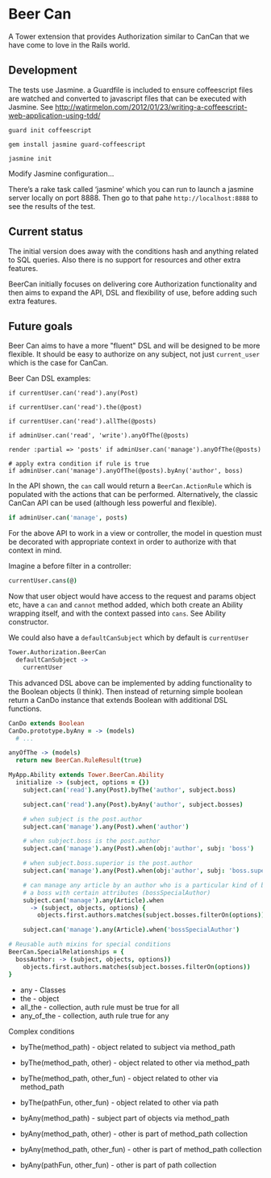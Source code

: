 # Beer Can

A Tower extension that provides Authorization similar to CanCan that we have come to love in the Rails world.

## Development

The tests use Jasmine. a Guardfile is included to ensure coffeescript files are watched and converted to javascript files that can be executed with Jasmine.
See http://watirmelon.com/2012/01/23/writing-a-coffeescript-web-application-using-tdd/

`guard init coffeescript`

`gem install jasmine guard-coffeescript`

`jasmine init`

Modify Jasmine configuration...

There’s a rake task called ‘jasmine’ which you can run to launch a jasmine server locally on port 8888. Then go to that pahe `http://localhost:8888` to see the results of the test.

## Current status

The initial version does away with the conditions hash and anything related to SQL queries. Also there is no support for resources and other extra features.

BeerCan initially focuses on delivering core Authorization functionality and then aims to expand the API, DSL and flexibility of use, before adding such extra features.

## Future goals

Beer Can aims to have a more "fluent" DSL and will be designed to be more flexible. It should be easy to authorize on any subject, not just `current_user` which is the case for CanCan.

Beer Can DSL examples:

```
if currentUser.can('read').any(Post)

if currentUser.can('read').the(@post)

if currentUser.can('read').allThe(@posts)

if adminUser.can('read', 'write').anyOfThe(@posts)

render :partial => 'posts' if adminUser.can('manage').anyOfThe(@posts)

# apply extra condition if rule is true
if adminUser.can('manage').anyOfThe(@posts).byAny('author', boss)
```

In the API shown, the `can` call would return a `BeerCan.ActionRule` which is populated with the actions that can be performed. Alternatively, the classic CanCan API can be used (although less powerful and flexible).

```coffeescript
if adminUser.can('manage', posts)
```

For the above API to work in a view or controller, the model in question must be decorated with appropriate context in order to authorize with that context in mind.

Imagine a before filter in a controller:

```coffeescript
currentUser.cans(@)
```

Now that user object would have access to the request and params object etc, have a `can` and `cannot` method added, which both create an Ability wrapping itself, and with the context passed into `cans`. See Ability constructor.

We could also have a `defaultCanSubject` which by default is `currentUser`

```coffeescript
Tower.Authorization.BeerCan
  defaultCanSubject -> 
    currentUser
```


This advanced DSL above can be implemented by adding functionality to the Boolean objects (I think). Then instead of returning simple boolean return a CanDo instance that extends Boolean with additional DSL functions.

```coffeescript
CanDo extends Boolean
CanDo.prototype.byAny = -> (models)
  # ...

anyOfThe -> (models)
  return new BeerCan.RuleResult(true)
```

```coffeescript
MyApp.Ability extends Tower.BeerCan.Ability
  initialize -> (subject, options = {})
    subject.can('read').any(Post).byThe('author', subject.boss)

    subject.can('read').any(Post).byAny('author', subject.bosses)

    # when subject is the post.author
    subject.can('manage').any(Post).when('author')

    # when subject.boss is the post.author
    subject.can('manage').any(Post).when(obj:'author', subj: 'boss')

    # when subject.boss.superior is the post.author
    subject.can('manage').any(Post).when(obj:'author', subj: 'boss.superior')

    # can manage any article by an author who is a particular kind of boss
    # a boss with certain attributes (bossSpecialAuthor)
    subject.can('manage').any(Article).when
      -> (subject, objects, options) {
        objects.first.authors.matches(subject.bosses.filterOn(options))

    subject.can('manage').any(Article).when('bossSpecialAuthor')
```    

```coffeescript
# Reusable auth mixins for special conditions
BeerCan.SpecialRelationships = {
  bossAuthor: -> (subject, objects, options))
    objects.first.authors.matches(subject.bosses.filterOn(options))
}
```

* any - Classes
* the - object
* all_the - collection, auth rule must be true for all
* any_of_the - collection, auth rule true for any

Complex conditions 

* byThe(method_path) - object related to subject via method_path
* byThe(method_path, other) - object related to other via method_path
* byThe(method_path, other_fun) - object related to other via method_path
* byThe(pathFun, other_fun) - object related to other via path

* byAny(method_path) - subject part of objects via method_path
* byAny(method_path, other) - other is part of method_path collection
* byAny(method_path, other_fun) - other is part of method_path collection
* byAny(pathFun, other_fun) - other is part of path collection

